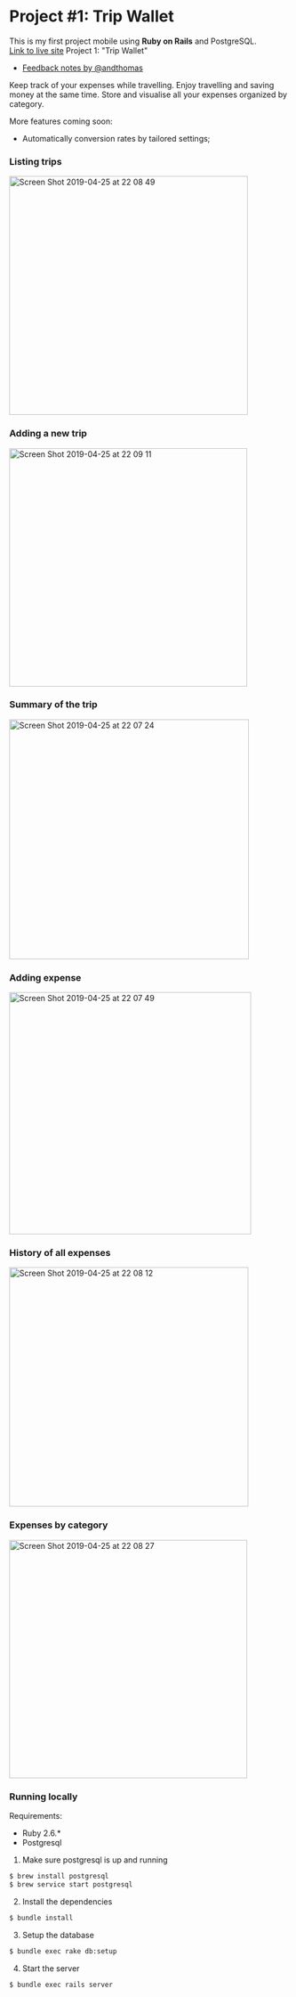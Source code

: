 # Project #1: Trip Wallet

This is my first project mobile using **Ruby on Rails** and PostgreSQL. </br>
[Link to live site](https://trip-wallet.herokuapp.com) Project 1: "Trip Wallet"

* [Feedback notes by @andthomas](https://gist.github.com/andthomas/99ac1a7058a39c0a93ad36110c54cdf6)

Keep track of your expenses while travelling.
Enjoy travelling and saving money at the same time.
Store and visualise all your expenses organized by category.

More features coming soon:
- Automatically conversion rates by tailored settings;


### Listing trips
<img width="429" alt="Screen Shot 2019-04-25 at 22 08 49" src="https://user-images.githubusercontent.com/33978352/56734860-51bc3900-67a7-11e9-892b-2128c7c4290b.png">

### Adding a new trip
<img width="428" alt="Screen Shot 2019-04-25 at 22 09 11" src="https://user-images.githubusercontent.com/33978352/56734862-51bc3900-67a7-11e9-8fbc-bb78f7e07563.png">

### Summary of the trip
<img width="431" alt="Screen Shot 2019-04-25 at 22 07 24" src="https://user-images.githubusercontent.com/33978352/56734853-508b0c00-67a7-11e9-8007-c1f9c022812f.png">

### Adding expense
<img width="435" alt="Screen Shot 2019-04-25 at 22 07 49" src="https://user-images.githubusercontent.com/33978352/56734855-5123a280-67a7-11e9-83a9-ff22e1c6692c.png">

### History of all expenses
<img width="430" alt="Screen Shot 2019-04-25 at 22 08 12" src="https://user-images.githubusercontent.com/33978352/56734857-5123a280-67a7-11e9-8f2a-b133e3e8d173.png">

### Expenses by category
<img width="428" alt="Screen Shot 2019-04-25 at 22 08 27" src="https://user-images.githubusercontent.com/33978352/56734858-5123a280-67a7-11e9-85ce-0cd367f275be.png">



### Running locally

Requirements:

* Ruby 2.6.*
* Postgresql

1. Make sure postgresql is up and running

```sh
$ brew install postgresql
$ brew service start postgresql
```

2. Install the dependencies

```sh
$ bundle install
```

3. Setup the database

```sh
$ bundle exec rake db:setup
```

4. Start the server

```sh
$ bundle exec rails server
```

